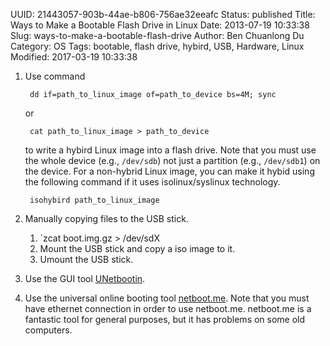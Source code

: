 UUID: 21443057-903b-44ae-b806-756ae32eeafc
Status: published
Title: Ways to Make a Bootable Flash Drive in Linux
Date: 2013-07-19 10:33:38
Slug: ways-to-make-a-bootable-flash-drive
Author: Ben Chuanlong Du
Category: OS
Tags: bootable, flash drive, hybird, USB, Hardware, Linux
Modified: 2017-03-19 10:33:38

1. Use command

        dd if=path_to_linux_image of=path_to_device bs=4M; sync

    or

        cat path_to_linux_image > path_to_device

    to write a hybird Linux image into a flash drive.
    Note that you must use the whole device (e.g., `/dev/sdb`) 
    not just a partition (e.g., `/dev/sdb1`)
    on the device.
    For a non-hybrid Linux image, 
    you can make it hybid using the following command 
    if it uses isolinux/syslinux technology.

        isohybird path_to_linux_image

2. Manually copying files to the USB stick.
    1. `zcat boot.img.gz > /dev/sdX
    2. Mount the USB stick and copy a iso image to it.
    3. Umount the USB stick.

3. Use the GUI tool [UNetbootin](http://unetbootin.sourceforge.net/).

4. Use the universal online booting tool [netboot.me](http://www.netboot.me/).
Note that you must have ethernet connection in order to use netboot.me. 
netboot.me is a fantastic tool for general purposes, 
but it has problems on some old computers.
